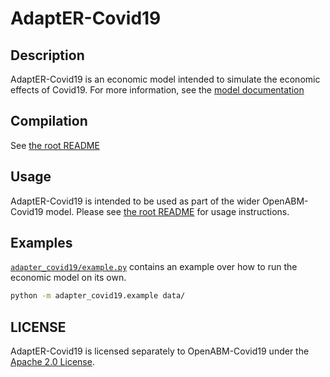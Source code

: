 # AdaptER-Covid19

## Description

AdaptER-Covid19 is an economic model intended to simulate the economic effects of Covid19. For more information, see
the [model documentation](../../documentation/economic_model.md)

## Compilation

See [the root README](../../README.md')

## Usage

AdaptER-Covid19 is intended to be used as part of the wider OpenABM-Covid19 model. Please see [the root README](../../README.md) for usage instructions.

## Examples

[`adapter_covid19/example.py`](example.py) contains an example over how to run the economic model on its own.

```bash
python -m adapter_covid19.example data/
```

## LICENSE

AdaptER-Covid19 is licensed separately to OpenABM-Covid19 under the [Apache 2.0 License](LICENSE).
